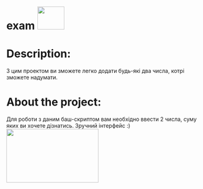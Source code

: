 # exam   <img src="https://rapidapi.com/blog/wp-content/uploads/2017/01/octocat.gif" width="70" height="60" />
# Description:
З цим проектом ви зможете легко додати будь-які два числа, котрі зможете надумати.
# About the project:
Для роботи з даним баш-скриптом вам необхідно ввести 2 числа, суму яких ви хочете дізнатись. Зручний інтерфейс :)
<img src="https://skr.sh/i/231220/mMvRMWic.png?download=1&name=%D0%A1%D0%BA%D1%80%D0%B8%D0%BD%D1%88%D0%BE%D1%82%2023-12-2020%2003:00:52.png" width="240" height="140" />
